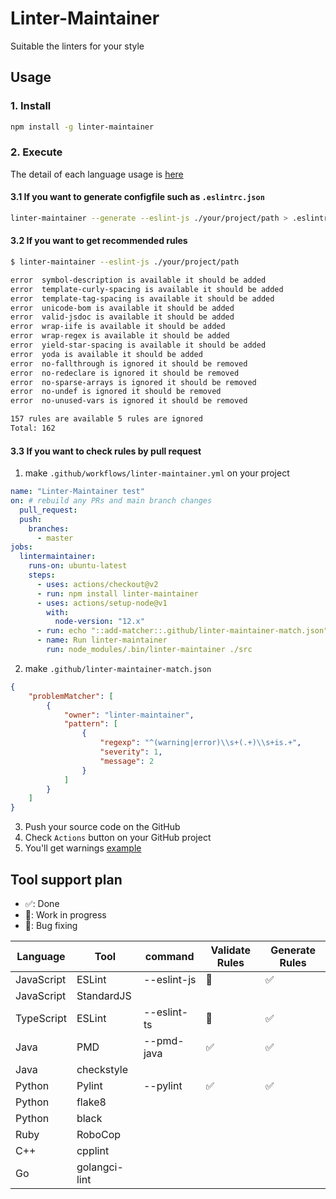 # Linter-Maintainer
 
Suitable the linters for your style

## Usage

### 1. Install

```sh
npm install -g linter-maintainer
```

### 2. Execute

The detail of each language usage is [here](https://github.com/devreplay/linter-maintainer/blob/master/COMMAND_EXAMPLES.md)

#### 3.1 If you want to generate configfile such as `.eslintrc.json`

```sh
linter-maintainer --generate --eslint-js ./your/project/path > .eslintrc.json
```

#### 3.2 If you want to get recommended rules

```sh
$ linter-maintainer --eslint-js ./your/project/path

error  symbol-description is available it should be added
error  template-curly-spacing is available it should be added
error  template-tag-spacing is available it should be added
error  unicode-bom is available it should be added
error  valid-jsdoc is available it should be added
error  wrap-iife is available it should be added
error  wrap-regex is available it should be added
error  yield-star-spacing is available it should be added
error  yoda is available it should be added
error  no-fallthrough is ignored it should be removed
error  no-redeclare is ignored it should be removed
error  no-sparse-arrays is ignored it should be removed
error  no-undef is ignored it should be removed
error  no-unused-vars is ignored it should be removed

157 rules are available 5 rules are ignored 
Total: 162
```

#### 3.3 If you want to check rules by pull request

1. make `.github/workflows/linter-maintainer.yml` on your project

```yml
name: "Linter-Maintainer test"
on: # rebuild any PRs and main branch changes
  pull_request:
  push:
    branches:
      - master
jobs:
  lintermaintainer:
    runs-on: ubuntu-latest
    steps:
      - uses: actions/checkout@v2
      - run: npm install linter-maintainer
      - uses: actions/setup-node@v1
        with:
          node-version: "12.x"
      - run: echo "::add-matcher::.github/linter-maintainer-match.json"   
      - name: Run linter-maintainer
        run: node_modules/.bin/linter-maintainer ./src
```

2. make `.github/linter-maintainer-match.json`

```json
{
    "problemMatcher": [
        {
            "owner": "linter-maintainer",
            "pattern": [
                {
                    "regexp": "^(warning|error)\\s+(.+)\\s+is.+",
                    "severity": 1,
                    "message": 2
                }
            ]
        }
    ]
}
```

3. Push your source code on the GitHub
4. Check `Actions` button on your GitHub project
5. You'll get warnings [example](https://github.com/devreplay/devreplay-actions/runs/1186293055)


## Tool support plan

* ✅: Done
* 🏃: Work in progress
* 🐛: Bug fixing

|Language|Tool|command|Validate Rules|Generate Rules|
|---|---|---|---|---|
|JavaScript|ESLint|--eslint-js| 🐛 | ✅ |
|JavaScript|StandardJS||  |  |
|TypeScript|ESLint|--eslint-ts| 🐛  | ✅  |
|Java|PMD|--pmd-java| ✅ | ✅ |
|Java|checkstyle||  |  |
|Python|Pylint|--pylint|✅|✅|
|Python|flake8|||
|Python|black|||
|Ruby|RoboCop|||
|C++|cpplint||
|Go|golangci-lint||